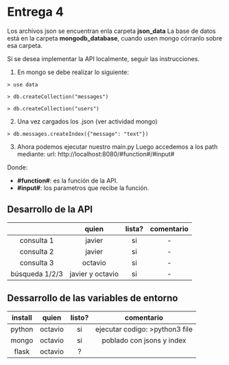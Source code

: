 # Entrega 4
Los archivos json se encuentran enla carpeta **json_data**
La base de datos está en la carpeta **mongodb_database**, cuando usen mongo córranlo sobre esa carpeta.

Si se desea implementar la API localmente, seguir las instrucciones.

1. En mongo se debe realizar lo siguiente:

`> use data`

`> db.createCollection("messages")`

`> db.createCollection("users")`

2. Una vez cargados los .json (ver actividad mongo)

`> db.messages.createIndex({"message": "text"})`

3. Ahora podemos ejecutar nuestro main.py
Luego accedemos a los path mediante:
url: http://localhost:8080/#function#/#input#

Donde:
+ **#function#**: es la función de la API.
+ **#input#**: los parametros que recibe la función.


## Desarrollo de la API
|  | quien | lista? | comentario |
|:----------:|:-------:|:------:|:----------:|
| consulta 1 | javier | si | - |)
| consulta 2 | javier | si | - |
| consulta 3 | octavio | si | - |
| búsqueda 1/2/3 | javier y octavio | si | - |

## Dessarrollo de las variables de entorno
| install | quien | listo? | comentario |
|:-------:|:--------:|:----:|:--------------------------:|
| python | octavio | si | ejecutar codigo: >python3 file |
| mongo | octavio | si | poblado con jsons y index |
| flask | octavio | ? |	|


